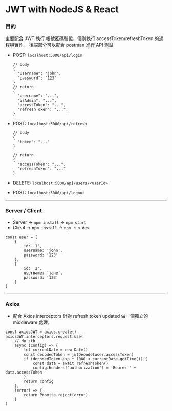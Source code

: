 # JWT with NodeJS & React

### 目的 

主要配合 JWT 執行 帳號密碼驗證，個別執行 accessToken/refreshToken 的過程與實作。
後端部分可以配合 postman 進行 API 測試

- POST: `localhost:5000/api/login`

  ```
  // body
  {
    "username": "john",
    "password": "123"
  }
  // return
  {
    "username": "...",
    "isAdmin": "...",
    "accessToken": "...",
    "refreshToken": "...",
  }
  ```

- POST: `localhost:5000/api/refresh`

  ```
  // body
  {
  	"token": "..."
  }

  // return
  {
    "accessToken": "...",
    "refreshToken": "..."
  }
  ```

- DELETE: `localhost:5000/api/users/<userId>`
- POST: `localhost:5000/api/logout`

---

### Server / Client

- Server -> `npm install` -> `npm start`
- Client -> `npm install` -> `npm run dev`

```
const user = [
	{
		id: '1',
		username: 'john',
		password: '123'
	},
	{
		id: '2',
		username: 'jane',
		password: '123'
	}
]
```

---

### Axios

- 配合 Axios interceptors 針對 refresh token updated 做一個獨立的 middleware 處理。

```
const axiosJWT = axios.create()
axiosJWT.interceptors.request.use(
	// do sth
	async (config) => {
		let currentDate = new Date()
		const decodedToken = jwtDecode(user.accessToken)
		if (decodedToken.exp * 1000 < currentDate.getTime()) {
			const data = await refreshToken()
			config.headers['authorization'] = 'Bearer ' + data.accessToken
		}
		return config
	},
	(error) => {
		return Promise.reject(error)
	}
)
```
